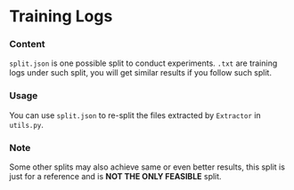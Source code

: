 # Training Logs
### Content
```split.json``` is one possible split to conduct experiments.
```.txt``` are training logs under such split, you will get similar results if you follow such split.

### Usage
You can use ```split.json``` to re-split the files extracted by ```Extractor``` in ```utils.py```.

### Note
Some other splits may also achieve same or even better results, this split is just for a reference and is **NOT THE ONLY FEASIBLE** split.
